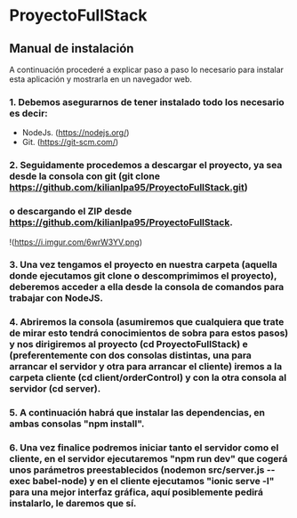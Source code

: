 # ProyectoFullStack

## Manual de instalación

A continuación procederé a explicar paso a paso lo necesario para instalar esta aplicación y mostrarla en un navegador web.

### 1. Debemos asegurarnos de tener instalado todo los necesario es decir:

+ NodeJs. (https://nodejs.org/)
+ Git. (https://git-scm.com/)

### 2. Seguidamente procedemos a descargar el proyecto, ya sea desde la consola con git (git clone https://github.com/kilianlpa95/ProyectoFullStack.git) 
### o descargando el ZIP desde https://github.com/kilianlpa95/ProyectoFullStack.

!(https://i.imgur.com/6wrW3YV.png)

### 3. Una vez tengamos el proyecto en nuestra carpeta (aquella donde ejecutamos git clone o descomprimimos el proyecto), deberemos acceder a ella desde la consola de comandos para trabajar con NodeJS. 

### 4. Abriremos la consola (asumiremos que cualquiera que trate de mirar esto tendrá conocimientos de sobra para estos pasos) y nos dirigiremos al proyecto (cd ProyectoFullStack) e (preferentemente con dos consolas distintas, una para arrancar el servidor y otra para arrancar el cliente) iremos a la carpeta cliente (cd client/orderControl) y con la otra consola al servidor (cd server).

### 5. A continuación habrá que instalar las dependencias, en ambas consolas "npm install".

### 6. Una vez finalice podremos iniciar tanto el servidor como el cliente, en el servidor ejecutaremos "npm run dev" que cogerá unos parámetros preestablecidos (nodemon src/server.js --exec babel-node) y en el cliente ejecutamos "ionic serve -l" para una mejor interfaz gráfica, aquí posiblemente pedirá instalarlo, le daremos que sí.